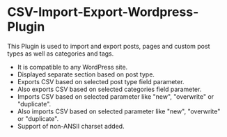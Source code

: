 CSV-Import-Export-Wordpress-Plugin
==================================

This Plugin is used to import and export posts, pages and custom post types as well as categories and tags.

- It is compatible to any WordPress site.
- Displayed separate section based on post type.
- Exports CSV based on selected post type field parameter.
- Also exports CSV based on selected categories field parameter.
- Imports CSV based on selected parameter like "new", "overwrite" or "duplicate".
- Also imports CSV based on selected parameter like "new", "overwrite" or "duplicate".
- Support of non-ANSII charset added.


